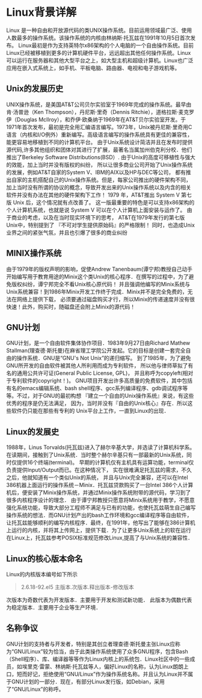 # Linux背景详解

Linux 是一种自由和开放源代码的类UNIX操作系统。目前运用领域最广泛、使用人数最多的操作系统。该操作系统的内核由林纳斯·托瓦兹在1991年10月5日首次发布。
Linux最初是作为支持英特尔x86架构的个人电脑的一个自由操作系统。目前Linux已经被移植到更多的计算机硬件平台，远远超出其他任何操作系统。Linux可以运行在服务器和其他大型平台之上，如大型主机和超级计算机。Linux也广泛应用在嵌入式系统上，如手机、平板电脑、路由器、电视和电子游戏机等。

## Unix的发展历史

UNIX操作系统，是美国AT&T公司贝尔实验室于1969年完成的操作系统。最早由肯·汤普逊（Ken Thompson），丹尼斯·里奇（Dennis Ritchie），道格拉斯·麦克罗伊（Douglas McIlroy），和乔伊·欧桑纳于1969年在AT&T贝尔实验室开发。于1971年首次发布，最初是完全用汇编语言编写。1973年，Unix被丹尼斯·里奇用C语言（内核和I/O例外）重新编写。高级语言编写的操作系统具有更佳的兼容性，能更容易地移植到不同的计算机平台。
由于Unix系统设计简洁并且在发布时提供源代码,许多其他组织和团体对其进行了扩展，最著名当属加州伯克利分校．他们推出了Berkeley Software Distributions(BSD）.
由于Unix的高度可移植性与强大的效能，加上当时并没有版权的纠纷， 所以让很多商业公司开始了Unix操作系统的发展，例如AT&T自家的System V、IBM的AIX以及HP与DEC等公司， 都有推出自家的主机搭配自己的Unix操作系统。但是，每家公司推出的硬件架构不同，加上当时没有所谓的协议的概念，导致开发出来的Unix操作系统以及内含的相关软件并没有办法在其他的硬件架构下工作！ 1979 年，AT&T推出 System V 第七版 Unix 后，这个情况就有点改善了。 这一版最重要的特色是可以支持x86架构的个人计算机系统，也就是说 System V 可以在个人计算机上面安装与运作了。
由于商业的考虑，以及在当时现实环境下的思考， AT&T在1979年发行的第七版Unix中，特别提到了 『不可对学生提供原始码』的严格限制！ 同时，也造成Unix业界之间的紧张气氛，并且也引爆了很多的商业纠纷

## MINIX操作系统

由于1979年的版权声明的影响，促使Andrew Tanenbaum(谭宁邦)教授自己动手开始编写用于教育用途的Minix这个类Unix的核心程序．在撰写的过程中，为了避免版权纠纷，谭宁邦完全不看Unix核心原代码！ 并且强调他编写的Minix系统与Unix系统兼容！到1986年Minix开发工作终于完成．Minix并不是完全免费的，无法在网络上提供下载， 必须要通过磁盘购买才行，所以Minix的传递速度并没有很快速！此外，购买时，随磁盘还会附上Minix的源代码！

## GNU计划

GNU计划，是一个自由软件集体协作项目．1983年9月27日由Richard Mathew Stallman(理查德·斯托曼)在麻省理工学院公开发起。它的目标是创建一套完全自由的操作系统．GNU是“GNU's Not Unix”的递归缩写。
到了1985年，为了避免GNU所开发的自由软件被其他人所利用而成为专利软件， 所以他与律师草拟了有名的通用公共许可证(General Public License, GPL)， 并且称呼为copyleft(相对于专利软件的copyright！)。
GNU项目开发出许多高质量的免费软件，其中包括有名的emacs编辑系统、bash shell程序、gcc系列编译程序、gdb调试程序等等。不过，对于GNU的最初构想 『建立一个自由的Unix操作系统』来说，有这些优秀的程序是仍无法满足， 因为，当时并没有『自由的Unix核心』存在．所以这些软件仍只能在那些有专利的 Unix平台上工作，一直到Linux的出现．

## Linux的发展史

1988年，Linus Torvalds(托瓦兹)进入了赫尔辛基大学，并选读了计算机科学系。在读期间，接触到了Unix系统．当时整个赫尔辛基只有一部最新的Unix系统，同时仅提供16个终端(terminal)。 早期的计算机仅有主机具有运算功能，terminal仅负责提供Input/Output而已。在这种情况下， 实在很难满足托瓦兹的需求，不久之后，他就知道有一个类似Unix的系统， 并且与Unix完全兼容，还可以在Intel 386机器上面运行的操作系统－Minix．托瓦兹贷款购买了一台Intel 386个人计算机后，便安装了Minix操作系统，并通过Minix操作系统附带的源代码，学习到了很多内核程序设计的理念．
由于谭宁邦教授只愿意将Minix系统用于教学，不愿意强化系统功能，导致大部分工程师不满足与已有的功能，也使托瓦兹萌生自己编写操作系统的想法．而GNU计划产出的bash工作环境和gcc编译程序等自由软件，让托瓦兹能够顺利的编写内核程序．最终，在1991年，他写出了能够在386计算机上运行的内核，并将其上传网上，提供下载．为了让更多Unix系统上的软在运行在Linux上，托瓦兹参考POSIX标准规范修改Linux,提高了与Unix系统的兼容性．

## Linux的核心版本命名

Linux的内核版本编号如下所示

> 2.6.18-92.el5 
主版本.次版本.释出版本-修改版本 

次版本为奇数代表为开发版本．主要用于开发和测试新功能．
此版本为偶数代表为稳定版本．主要用于企业等生产环境．

## 名称争议

GNU计划的支持者与开发者，特别是其创立者理查德·斯托曼主张Linux应称为“GNU/Linux”较为恰当，由于此类操作系统使用了众多GNU程序，包含Bash（Shell程序）、库、编译器等等作为Linux内核上的系统包．Linux社区中的一些成员，如埃里克·雷蒙、林纳斯·托瓦兹等人，偏好Linux的名称，认为Linux朗朗上口，短而好记，拒绝使用“GNU/Linux”作为操作系统名称。并且认为Linux并不属于GNU计划的一部分．现在，有部分Linux发行版，如Debian，采用了“GNU/Linux”的称呼。
